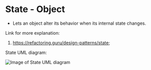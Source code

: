 # State - Object
  - Lets an object alter its behavior when its internal state changes.


Link for more explanation:
1. https://refactoring.guru/design-patterns/state;


State UML diagram:

![Image of State UML diagram](https://github.com/RomeroGabriel/OOP-DesignPatterns/blob/master/Behavioral/State/state_pattern_uml_diagram.png)


